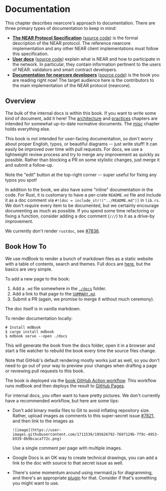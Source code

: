 # Documentation

This chapter describes nearcore's approach to documentation. There are three
primary types of documentation to keep in mind:

* [**The NEAR Protocol Specification**](https://nomicon.io)
  ([source code](https://github.com/near/NEPs)) is the formal description of
  the NEAR protocol. The reference nearcore implementation and any other NEAR
  client implementations must follow this specification.
* [**User docs**](https://docs.near.org) ([source code](https://github.com/near/docs))
  explain what is NEAR and how to participate in the network. In particular,
  they contain information pertinent to the users of NEAR: validators and
  smart contract developers.
* [**Documentation for nearcore developers**](https://near.github.io/nearcore/)
  ([source code](https://github.com/near/nearcore/tree/master/docs)) is the
  book you are reading right now! The target audience here is the contributors
  to the main implementation of the NEAR protocol (nearcore).

## Overview

The bulk of the internal docs is within this book. If you want to write some
kind of document, add it here! The [architecture](../architecture/) and
[practices](../practices/) chapters are intended for somewhat up-to-date
normative documents. The [misc](../misc/) chapter holds everything else.

This book is not intended for user-facing documentation, so don't worry about
proper English, typos, or beautiful diagrams -- just write stuff! It can easily
be improved over time with pull requests. For docs, we use a lightweight review
process and try to merge any improvement as quickly as possible. Rather than
blocking a PR on some stylistic changes, just merge it and submit a follow-up.

Note the "edit" button at the top-right corner -- super useful for fixing any
typos you spot!

In addition to the book, we also have some "inline" documentation in the code.
For Rust, it is customary to have a per-crate `README.md` file and include it as
a doc comment via `#![doc = include_str!("../README.md")]` in `lib.rs`. We don't
*require* every item to be documented, but we certainly encourage documenting as
much as possible. If you spend some time refactoring or fixing a function,
consider adding a doc comment (`///`) to it as a drive-by improvement.

We currently don't render `rustdoc`, see [#7836](https://github.com/near/nearcore/issues/7836).

## Book How To

We use mdBook to render a bunch of markdown files as a static website with a table
of contents, search and themes. Full docs are [here](https://rust-lang.github.io/mdBook/),
but the basics are very simple.

To add a new page to the book:

1. Add a `.md` file somewhere in the
   [`./docs`](https://github.com/near/nearcore/tree/master/docs) folder.
2. Add a link to that page to the
   [`SUMMARY.md`](https://github.com/near/nearcore/blob/master/docs/SUMMARY.md).
3. Submit a PR (again, we promise to merge it without much ceremony).

The doc itself is in vanilla markdown.

To render documentation locally:

```console
# Install mdBook
$ cargo install mdbook
$ mdbook serve --open ./docs
```

This will generate the book from the docs folder, open it in a browser and
start a file watcher to rebuild the book every time the source files change.

Note that GitHub's default rendering mostly works just as well, so you don't
need to go out of your way to preview your changes when drafting a page or
reviewing pull requests to this book.

The book is deployed via the
[book GitHub Action workflow](https://github.com/near/nearcore/blob/master/.github/workflows/book.yml).
This workflow runs mdBook and then deploys the result to
[GitHub Pages](https://docs.github.com/en/pages/getting-started-with-github-pages/about-github-pages).

For internal docs, you often want to have pretty pictures. We don't currently
have a recommended workflow, but here are some tips:

* Don't add binary media files to Git to avoid inflating repository size.
  Rather, upload images as comments to this super-secret issue
  [#7821](https://github.com/near/nearcore/issues/7821), and then link to
  the images as

  ```
  ![image](https://user-images.githubusercontent.com/1711539/195626792-7697129b-7f9c-4953-b939-0b9bcacaf72c.png)
  ```

  Use a single comment per page with multiple images.

* Google Docs is an OK way to create technical drawings, you can add a link to
  the doc with source to that secret issue as well.

* There's some momentum around using mermaid.js for diagramming, and there's
  an appropriate [plugin](https://github.com/badboy/mdbook-mermaid) for that.
  Consider if that's something you might want to use.
